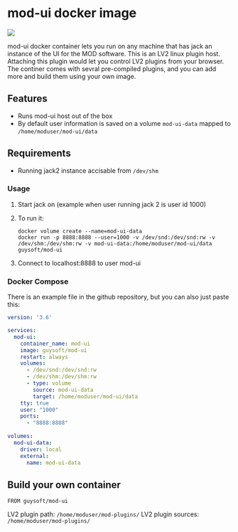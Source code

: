 mod-ui docker image
===================

![](https://dockerbuildbadges.quelltext.eu/status.svg?organization=guysoft&repository=mod-ui)

mod-ui docker container lets you run on any machine that has jack an instance of the UI for the MOD software.
This is an LV2 linux plugin host. Attaching this plugin would let you control LV2 plugins from your browser.
The continer comes with sevral pre-compiled plugins, and you can add more and build them using your own image.


## Features
  * Runs mod-ui host out of the box
  * By default user information is saved on a volume ``mod-ui-data`` mapped to ``/home/moduser/mod-ui/data``
  
## Requirements
  * Running jack2 instance accisable from ``/dev/shm``

### Usage

1. Start jack on (example when user running jack 2 is user id 1000)
2. To run it:

    ```
    docker volume create --name=mod-ui-data
    docker run -p 8888:8888 --user=1000 -v /dev/snd:/dev/snd:rw -v /dev/shm:/dev/shm:rw -v mod-ui-data:/home/moduser/mod-ui/data guysoft/mod-ui
    ```
    
3. Connect to localhost:8888 to user mod-ui
    
### Docker Compose

There is an example file in the github repository, but you can also just paste this:

```yaml
version: '3.6'

services:
  mod-ui:
    container_name: mod-ui
    image: guysoft/mod-ui
    restart: always
    volumes:
      - /dev/snd:/dev/snd:rw
      - /dev/shm:/dev/shm:rw
      - type: volume
        source: mod-ui-data
        target: /home/moduser/mod-ui/data
    tty: true
    user: "1000"
    ports:
      - "8888:8888"
      
volumes:
  mod-ui-data:
    driver: local
    external:
      name: mod-ui-data

```

## Build your own container 

    FROM guysoft/mod-ui
    
    
LV2 plugin path: ``/home/moduser/mod-plugins/``
LV2 plugin sources: ``/home/moduser/mod-plugins/``


